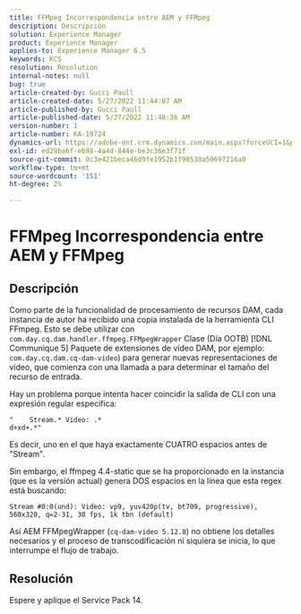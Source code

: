 ```yaml
---
title: FFMpeg Incorrespondencia entre AEM y FFMpeg
description: Descripción
solution: Experience Manager
product: Experience Manager
applies-to: Experience Manager 6.5
keywords: KCS
resolution: Resolution
internal-notes: null
bug: true
article-created-by: Gucci Paull
article-created-date: 5/27/2022 11:44:07 AM
article-published-by: Gucci Paull
article-published-date: 5/27/2022 11:48:36 AM
version-number: 1
article-number: KA-19724
dynamics-url: https://adobe-ent.crm.dynamics.com/main.aspx?forceUCI=1&pagetype=entityrecord&etn=knowledgearticle&id=5746af4e-b2dd-ec11-a7b6-0022480b05aa
exl-id: ed29ba6f-eb98-4a4d-844e-be3c36e3f71f
source-git-commit: 0c3e421beca46d9fe1952b1f98538a50697216a0
workflow-type: tm+mt
source-wordcount: '151'
ht-degree: 2%

---
```


# FFMpeg Incorrespondencia entre AEM y FFMpeg

## Descripción


Como parte de la funcionalidad de procesamiento de recursos DAM, cada instancia de autor ha recibido una copia instalada de la herramienta CLI FFmpeg. Esto se debe utilizar con `com.day.cq.dam.handler.ffmpeg.FFMpegWrapper` Clase (Día OOTB) [!DNL Communique 5] Paquete de extensiones de vídeo DAM, por ejemplo: `com.day.cq.dam.cq-dam-video`) para generar nuevas representaciones de vídeo, que comienza con una llamada a para determinar el tamaño del recurso de entrada.

Hay un problema porque intenta hacer coincidir la salida de CLI con una expresión regular específica:




```
"    Stream.* Video: .*
d+xd+.*"
```


Es decir, uno en el que haya exactamente CUATRO espacios antes de &quot;Stream&quot;.

Sin embargo, el ffmpeg 4.4-static que se ha proporcionado en la instancia (que es la versión actual) genera DOS espacios en la línea que esta regex está buscando:

`Stream #0:0(und): Video: vp9, yuv420p(tv, bt709, progressive), 560x320, q=2-31, 30 fps, 1k tbn (default)`

Así AEM FFMpegWrapper (`cq-dam-video 5.12.8`) no obtiene los detalles necesarios y el proceso de transcodificación ni siquiera se inicia, lo que interrumpe el flujo de trabajo.


## Resolución


Espere y aplique el Service Pack 14.
